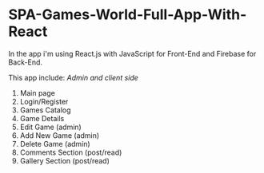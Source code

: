 # SPA-Games-World-Full-App-With-React

In the app i'm using React.js with JavaScript for Front-End and Firebase for Back-End.

This app include:
*Admin and client side*
1. Main page
2. Login/Register
3. Games Catalog
4. Game Details
5. Edit Game (admin)
6. Add New Game (admin)
7. Delete Game (admin)
8. Comments Section (post/read)
9. Gallery Section (post/read)
